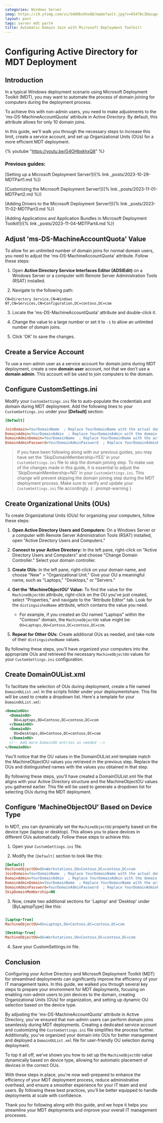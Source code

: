 ```yaml
---
categories: Windows Server
imag: https://i9.ytimg.com/vi/G4OHbskhxQ8/mqdefault.jpg?v=65478c3b&sqp=CMS3q68G&rs=AOn4CLBfI4SWOn_DXXRW-FuMapS5a3IXBg
layout: post
tags: server mdt part4
title: Automatic Domain Join with Microsoft Deployment Toolkit!
---
```


# Configuring Active Directory for MDT Deployment

## Introduction

In a typical Windows deployment scenario using Microsoft Deployment Toolkit (MDT), you may want to automate the process of domain joining for computers during the deployment process. 

To achieve this with non-admin users, you need to make adjustments to the 'ms-DS-MachineAccountQuota' attribute in Active Directory. By default, this attribute allows for only 10 domain joins. 

In this guide, we'll walk you through the necessary steps to increase this limit, create a service account, and set up Organizational Units (OUs) for a more efficient MDT deployment.

{% youtube "https://youtu.be/G4OHbskhxQ8" %}

### Previous guides:

[Setting up a Microsoft Deployment Server!]({% link _posts/2023-10-29-MDTPart1.md %})

[Customizing the Microsoft Deployment Server!]({% link _posts/2023-11-01-MDTPart2.md %})

[Adding Drivers to the Microsoft Deployment Server!]({% link _posts/2023-11-02-MDTPart3.md %})

[Adding Applications and Application Bundles in Microsoft Deployment Toolkit!]({% link _posts/2023-11-04-MDTPart4.md %})


## Adjust 'ms-DS-MachineAccountQuota' Value

To allow for an unlimited number of domain joins for normal domain users, you need to adjust the 'ms-DS-MachineAccountQuota' attribute. Follow these steps:

1) Open **Active Directory Service Interfaces Editor (ADSIEdit)** on a Windows Server or a computer with Remote Server Administration Tools (RSAT) installed.

2) Navigate to the following path:

``` example
CN=Directory Service,CN=Windows 
NT,CN=Services,CN=Configuration,DC=contoso,DC=com
```

3) Locate the 'ms-DS-MachineAccountQuota' attribute and double-click it.

4) Change the value to a large number or set it to `-1` to allow an unlimited number of domain joins.

5) Click 'OK' to save the changes.


## Create a Service Account

To use a non-admin user as a service account for domain joins during MDT deployment, create a new **domain user** account, not that we don't use a **domain admin**. This account will be used to join computers to the domain. 

## Configure CustomSettings.ini

Modify your `CustomSettings.ini` file to auto-populate the credentials and domain during MDT deployment. Add the following lines to your `CustomSettings.ini` under your **[Default]** section:

```ini
[Default]

JoinDomain=YourDomainName  ; Replace YourDomainName with the actual domain name
DomainAdmin=YourDomainAdmin  ; Replace YourDomainAdmin with the domain admin username
DomainAdminDomain=YourDomainName  ; Replace YourDomainName with the actual domain name
DomainAdminPassword=YourDomainAdminPassword  ; Replace YourDomainAdminPassword with the domain admin password
```

>If you have been following along with our previous guides, you may have set the 'SkipDomainMembership=YES' in your `CustomSettings.ini` file to skip the domain joining step. To make use of the changes made in this guide, it is essential to adjust the 'SkipDomainMembership=NO' in your `CustomSettings.ini`. This change will prevent skipping the domain joining step during the MDT deployment process. Make sure to verify and update your `CustomSettings.ini` file accordingly.
{: .prompt-warning }


## Create Organizational Units (OUs)

To create Organizational Units (OUs) for organizing your computers, follow these steps:

1) **Open Active Directory Users and Computers:** On a Windows Server or a computer with Remote Server Administration Tools (RSAT) installed, open "Active Directory Users and Computers."

2) **Connect to your Active Directory:** In the left pane, right-click on "Active Directory Users and Computers" and choose "Change Domain Controller." Select your domain controller.

3) **Create OUs:** In the left pane, right-click on your domain name, and choose "New" > "Organizational Unit." Give your OU a meaningful name, such as "Laptops," "Desktops," or "Servers."

4) **Get the 'MachineObjectOU' Value:** To find the value for the `MachineObjectOU` attribute, right-click on the OU you've just created, select "Properties," and navigate to the "Attribute Editor" tab. Look for the `distinguishedName` attribute, which contains the value you need.

   - For example, if you created an OU named "Laptops" within the "Contoso" domain, the `MachineObjectOU` value might be: `OU=Laptops,OU=Contoso,DC=contoso,DC=com`.

5) **Repeat for Other OUs:** Create additional OUs as needed, and take note of their `distinguishedName` values.

By following these steps, you'll have organized your computers into the appropriate OUs and retrieved the necessary `MachineObjectOU` values for your `CustomSettings.ini` configuration.


## Create DomainOUList.xml

To facilitate the selection of OUs during deployment, create a file named `DomainOUList.xml` in the scripts folder under your deploymentshare. This file will be used to create a dropdown list. Here's a template for your `DomainOUList.xml`:

```xml
<DomainOUs>
  <DomainOU>
    OU=Laptops,OU=Contoso,DC=contoso,DC=com
  </DomainOU>
  <DomainOU>
    OU=Desktops,OU=Contoso,DC=contoso,DC=com
  </DomainOU>
  <!-- Add more DomainOU entries as needed -->
</DomainOUs>
```

You'll notice that the OU values in the DomainOUList.xml template match the MachineObjectOU values you retrieved in the previous step. Replace the OUs and distinguished names with the values you obtained in that step.

By following these steps, you'll have created a DomainOUList.xml file that aligns with your Active Directory structure and the MachineObjectOU values you gathered earlier. This file will be used to generate a dropdown list for selecting OUs during the MDT deployment.


## Configure 'MachineObjectOU' Based on Device Type

In MDT, you can dynamically set the `MachineObjectOU` property based on the device type (laptop or desktop). This allows you to place devices in different OUs automatically. Follow these steps to achieve this:

1) Open your `CustomSettings.ini` file.

2) Modify the `[Default]` section to look like this:

```ini
[Default]
MachineObjectOU=OU=Workstations,OU=Contoso,DC=contoso,DC=com
JoinDomain=YourDomainName  ; Replace YourDomainName with the actual domain name
DomainAdmin=YourDomainAdmin  ; Replace YourDomainAdmin with the domain admin username
DomainAdminDomain=YourDomainName  ; Replace YourDomainName with the actual domain name
DomainAdminPassword=YourDomainAdminPassword  ; Replace YourDomainAdminPassword with the domain admin password
SkipDomainMembership=NO
```

3) Now, create two additional sections for 'Laptop' and 'Desktop' under [ByLaptopType] like this:

```ini

[Laptop-True]
MachineObjectOU=OU=Laptops,OU=Contoso,DC=contoso,DC=com

[Desktop-True]
MachineObjectOU=OU=Workstations,OU=Contoso,DC=contoso,DC=com
```
4) Save your CustomSettings.ini file.

## Conclusion

Configuring your Active Directory and Microsoft Deployment Toolkit (MDT) for streamlined deployments can significantly improve the efficiency of your IT management tasks. In this guide, we walked you through several key steps to prepare your environment for MDT deployments, focusing on enabling non-admin users to join devices to the domain, creating Organizational Units (OUs) for organization, and setting up dynamic OU selection based on the device type.

By adjusting the 'ms-DS-MachineAccountQuota' attribute in Active Directory, you've ensured that non-admin users can perform domain joins seamlessly during MDT deployments. Creating a dedicated service account and customizing the `CustomSettings.ini` file simplifies the process further. Additionally, you've organized your domain into OUs for better management and deployed a `DomainOUList.xml` file for user-friendly OU selection during deployment.

To top it all off, we've shown you how to set up the `MachineObjectOU` value dynamically based on device type, allowing for automatic placement of devices in the correct OUs.

With these steps in place, you're now well-prepared to enhance the efficiency of your MDT deployment process, reduce administrative overhead, and ensure a smoother experience for your IT team and end users. By following these best practices, you'll be better equipped to handle deployments at scale with confidence.

Thank you for following along with this guide, and we hope it helps you streamline your MDT deployments and improve your overall IT management processes.